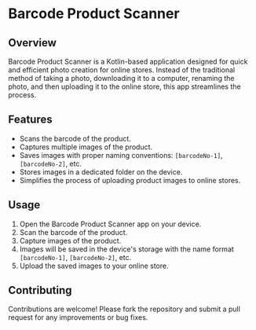 
# Barcode Product Scanner

## Overview
Barcode Product Scanner is a Kotlin-based application designed for quick and efficient photo creation for online stores. Instead of the traditional method of taking a photo, downloading it to a computer, renaming the photo, and then uploading it to the online store, this app streamlines the process.

## Features
- Scans the barcode of the product.
- Captures multiple images of the product.
- Saves images with proper naming conventions: `[barcodeNo-1]`, `[barcodeNo-2]`, etc.
- Stores images in a dedicated folder on the device.
- Simplifies the process of uploading product images to online stores.

## Usage
1. Open the Barcode Product Scanner app on your device.
2. Scan the barcode of the product.
3. Capture images of the product.
4. Images will be saved in the device's storage with the name format `[barcodeNo-1]`, `[barcodeNo-2]`, etc.
5. Upload the saved images to your online store.

## Contributing
Contributions are welcome! Please fork the repository and submit a pull request for any improvements or bug fixes.
